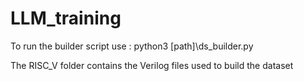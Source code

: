 # LLM_training

To run the builder script use : python3 [path]\ds_builder.py

The RISC_V folder contains the Verilog files used to build the dataset
